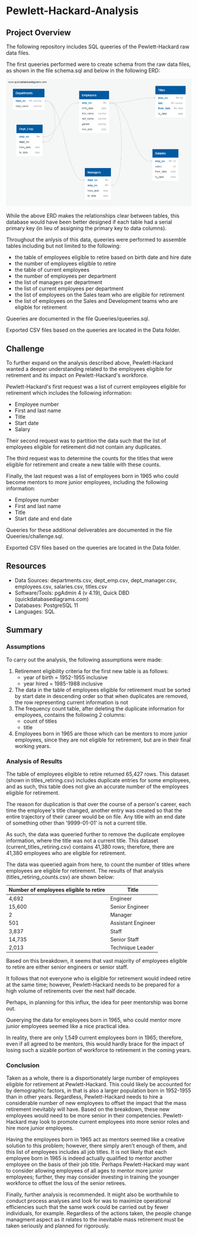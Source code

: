 # Pewlett-Hackard-Analysis
## Project Overview
The following repository includes SQL queeries of the Pewlett-Hackard raw data files.

The first queeries performed were to create schema from the raw data files, as shown in the file schema.sql and below in the following ERD:

![](https://github.com/karenbennis/Pewlett-Hackard-Analysis/blob/master/EmployeeDB.png)

While the above ERD makes the relationships clear between tables, this database would have been better designed if each table had a serial primary key (in lieu of assigning the primary key to data columns).

Throughout the anlysis of this data, queeries were performed to assemble tables including but not limited to the following:
* the table of employees eligible to retire based on birth date and hire date
* the number of employees eligible to retire
* the table of current employees
* the number of employees per department
* the list of managers per department
* the list of current employees per department
* the list of employees on the Sales team who are eligible for retirement
* the list of employees on the Sales and Development teams who are eligible for retirement

Queeries are documented in the file Queeries/queeries.sql.

Exported CSV files based on the queeries are located in the Data folder.


## Challenge
To further expand on the analysis described above, Pewlett-Hackard wanted a deeper understanding related to the employees eligible for retirement and its impact on Pewlett-Hackard's workforce.

Pewlett-Hackard's first request was a list of current employees eligible for retirement which includes the following information:
* Employee number
* First and last name
* Title
* Start date
* Salary

Their second request was to partition the data such that the list of employees eligible for retirement did not contain any duplicates.

The third request was to determine the counts for the titles that were eligible for retirement and create a new table with these counts.

Finally, the last request was a list of employees born in 1965 who could become mentors to more junior employees, including the following information:
* Employee number
* First and last name
* Title
* Start date and end date

Queeries for these additional deliverables are documented in the file Queeries/challenge.sql.

Exported CSV files based on the queeries are located in the Data folder.


## Resources
* Data Sources: departments.csv, dept_emp.csv, dept_manager.csv, employees.csv, salaries.csv, titles.csv
* Software/Tools: pgAdmin 4 (v 4.19), Quick DBD (quickdatabasediagrams.com)
* Databases: PostgreSQL 11
* Languages: SQL


## Summary
### Assumptions
To carry out the analysis, the following assumptions were made:
1. Retirement eligibility criteria for the first new table is as follows:
    * year of birth = 1952-1955 inclusive
    * year hired = 1985-1988 inclusive
2. The data in the table of employees eligible for retirement must be sorted by start date in descending order so that when duplicates are removed, the row representing current information is not
3. The frequency count table, after deleting the duplicate information for employees, contains the following 2 columns:
    * count of titles
    * title
4. Employees born in 1965 are those which can be mentors to more junior employees, since they are not eligible for retirement, but are in their final working years.

### Analysis of Results
The table of employees eligible to retire returned 65,427 rows. This dataset (shown in titles_retiring.csv) includes duplicate entries for some employees, and as such, this table does not give an accurate number of the employees eligible for retirement.

The reason for duplication is that over the course of a person's career, each time the employee's title changed, another entry was created so that the entire trajectory of their career would be on file. Any title with an end date of something other than '9999-01-01' is not a current title.

As such, the data was queeried further to remove the duplicate employee information, where the title was not a current title. This dataset (current_titles_retiring.csv) contains 41,380 rows; therefore, there are 41,380 employees who are eligible for retirement.

The data was queeried again from here, to count the number of titles where employees are eligible for retirement. The results of that analysis (titles_retiring_counts.csv) are shown below:

| Number of employees eligible to retire | Title |
|----------------------------------------|-------|
| 4,692 | Engineer |
| 15,600 | Senior Engineer |
| 2 | Manager |
| 501 | Assistant Engineer |
| 3,837 | Staff |
| 14,735 | Senior Staff |
| 2,013 | Technique Leader |

Based on this breakdown, it seems that vast majority of employees eligible to retire are either senior engineers or senior staff.

It follows that not everyone who is eligible for retirement would indeed retire at the same time; however, Pewlett-Hackard needs to be prepared for a high volume of retirements over the next half decade.

Perhaps, in planning for this influx, the idea for peer mentorship was borne out.

Queerying the data for employees born in 1965, who could mentor more junior employees seemed like a nice practical idea.

In reality, there are only 1,549 current employees born in 1965; therefore, even if all agreed to be mentors, this would hardly brace for the impact of losing such a sizable portion of workforce to retirement in the coming years.

### Conclusion
Taken as a whole, there is a disportionately large number of employees eligible for retirement at Pewlett-Hackard. This could likely be accounted for by demographic factors, in that is also a larger population born in 1952-1955 than in other years. Regardless, Pewlett-Hackard needs to hire a considerable number of new employees to offset the impact that the mass retirement inevitably will have. Based on the breakdown, these new employees would need to be more senior in their competencies. Pewlett-Hackard may look to promote current employees into more senior roles and hire more junior employees.

Having the employees born in 1965 act as mentors seemed like a creative solution to this problem; however, there simply aren't enough of them, and this list of employees includes all job titles. It is not likely that each employee born in 1965 is indeed actually qualified to mentor another employee on the basis of their job title. Perhaps Pewlett-Hackard may want to consider allowing employees of all ages to mentor more junior employees; further, they may consider investing in training the younger workforce to offset the loss of the senior retirees.

Finally, further analysis is recommended. It might also be worthwhile to conduct process analyses and look for was to maximize operational efficiencies such that the same work could be carried out by fewer individuals, for example. Regardless of the actions taken, the people change managment aspect as it relates to the inevitable mass retirement must be taken seriously and planned for rigorously.
